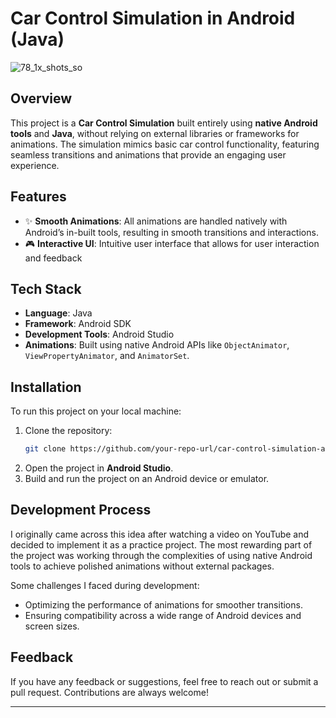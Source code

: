 # Car Control Simulation in Android (Java)

![78_1x_shots_so](https://github.com/user-attachments/assets/28e004cf-cbdd-416b-bb79-28b038669828)


## Overview

This project is a **Car Control Simulation** built entirely using **native Android tools** and **Java**, without relying on external libraries or frameworks for animations. The simulation mimics basic car control functionality, featuring seamless transitions and animations that provide an engaging user experience.

## Features

- ✨ **Smooth Animations**: All animations are handled natively with Android’s in-built tools, resulting in smooth transitions and interactions.
- 🎮 **Interactive UI**: Intuitive user interface that allows for user interaction and feedback

## Tech Stack

- **Language**: Java
- **Framework**: Android SDK
- **Development Tools**: Android Studio
- **Animations**: Built using native Android APIs like `ObjectAnimator`, `ViewPropertyAnimator`, and `AnimatorSet`.

## Installation

To run this project on your local machine:

1. Clone the repository:
   ```bash
   git clone https://github.com/your-repo-url/car-control-simulation-android-java.git
   ```
2. Open the project in **Android Studio**.
3. Build and run the project on an Android device or emulator.


## Development Process

I originally came across this idea after watching a video on YouTube and decided to implement it as a practice project. The most rewarding part of the project was working through the complexities of using native Android tools to achieve polished animations without external packages.

Some challenges I faced during development:
- Optimizing the performance of animations for smoother transitions.
- Ensuring compatibility across a wide range of Android devices and screen sizes.

## Feedback

If you have any feedback or suggestions, feel free to reach out or submit a pull request. Contributions are always welcome!

---
